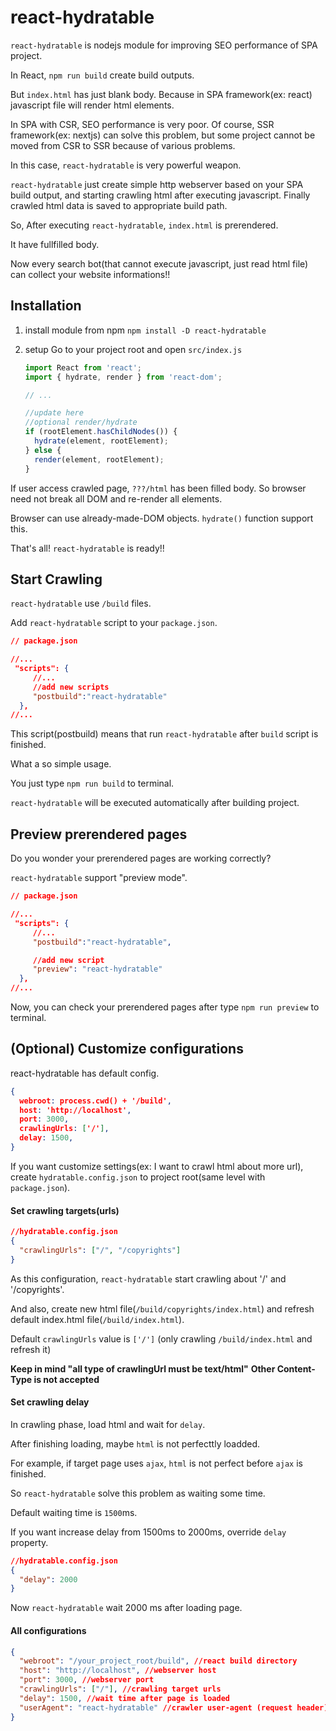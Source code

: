 # react-hydratable

`react-hydratable` is nodejs module for improving SEO performance of SPA project.

In React, `npm run build` create build outputs.

But `index.html` has just blank body. Because in SPA framework(ex: react) javascript file will render html elements.

In SPA with CSR, SEO performance is very poor. Of course, SSR framework(ex: nextjs) can solve this problem, but some project cannot be moved from CSR to SSR because of various problems.

In this case, `react-hydratable` is very powerful weapon.

`react-hydratable` just create simple http webserver based on your SPA build output, and starting crawling html after executing javascript. Finally crawled html data is saved to appropriate build path.

So, After executing `react-hydratable`, `index.html` is prerendered.

It have fullfilled body.

Now every search bot(that cannot execute javascript, just read html file) can collect your website informations!!

## Installation

1. install module from npm
   `npm install -D react-hydratable`

2. setup
   Go to your project root and open `src/index.js`

   ```javascript
   import React from 'react';
   import { hydrate, render } from 'react-dom';

   // ...

   //update here
   //optional render/hydrate
   if (rootElement.hasChildNodes()) {
     hydrate(element, rootElement);
   } else {
     render(element, rootElement);
   }
   ```

If user access crawled page, `???/html` has been filled body. So browser need not break all DOM and re-render all elements.

Browser can use already-made-DOM objects. `hydrate()` function support this.

That's all! `react-hydratable` is ready!!

## Start Crawling

`react-hydratable` use `/build` files.

Add `react-hydratable` script to your `package.json`.

```json
// package.json

//...
 "scripts": {
     //...
     //add new scripts
     "postbuild":"react-hydratable"
  },
//...
```

This script(postbuild) means that run `react-hydratable` after `build` script is finished.

What a so simple usage.

You just type `npm run build` to terminal.

`react-hydratable` will be executed automatically after building project.

## Preview prerendered pages

Do you wonder your prerendered pages are working correctly?

`react-hydratable` support "preview mode".

```json
// package.json

//...
 "scripts": {
     //...
     "postbuild":"react-hydratable",

     //add new script
     "preview": "react-hydratable"
  },
//...
```

Now, you can check your prerendered pages after type `npm run preview` to terminal.

## (Optional) Customize configurations

react-hydratable has default config.

```json
{
  webroot: process.cwd() + '/build',
  host: 'http://localhost',
  port: 3000,
  crawlingUrls: ['/'],
  delay: 1500,
}
```

If you want customize settings(ex: I want to crawl html about more url), create `hydratable.config.json` to project root(same level with `package.json`).

#### Set crawling targets(urls)

```json
//hydratable.config.json
{
  "crawlingUrls": ["/", "/copyrights"]
}
```

As this configuration, `react-hydratable` start crawling about '/' and '/copyrights'.

And also, create new html file(`/build/copyrights/index.html`) and refresh default index.html file(`/build/index.html`).

Default `crawlingUrls` value is `['/']` (only crawling `/build/index.html` and refresh it)

**Keep in mind "all type of crawlingUrl must be text/html"**
**Other Content-Type is not accepted**

#### Set crawling delay

In crawling phase, load html and wait for `delay`.

After finishing loading, maybe `html` is not perfecttly loadded.

For example, if target page uses `ajax`, `html` is not perfect before `ajax` is finished.

So `react-hydratable` solve this problem as waiting some time.

Default waiting time is `1500`ms.

If you want increase delay from 1500ms to 2000ms, override `delay` property.

```json
//hydratable.config.json
{
  "delay": 2000
}
```

Now `react-hydratable` wait 2000 ms after loading page.

#### All configurations

```json
{
  "webroot": "/your_project_root/build", //react build directory
  "host": "http://localhost", //webserver host
  "port": 3000, //webserver port
  "crawlingUrls": ["/"], //crawling target urls
  "delay": 1500, //wait time after page is loaded
  "userAgent": "react-hydratable" //crawler user-agent (request header)
}
```
